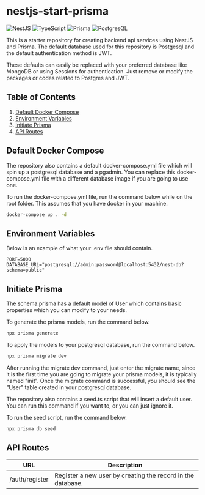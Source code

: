 # nestjs-start-prisma

![NestJS](https://img.shields.io/badge/nestjs-E0234E?style=for-the-badge&logo=nestjs&logoColor=white)
![TypeScript](https://img.shields.io/badge/TypeScript-007ACC?style=for-the-badge&logo=typescript&logoColor=white)
![Prisma](https://img.shields.io/badge/Prisma-3982CE?style=for-the-badge&logo=Prisma&logoColor=white)
![PostgresQL](https://img.shields.io/badge/postgresql-4169e1?style=for-the-badge&logo=postgresql&logoColor=white)

This is a starter repository for creating backend api services using NestJS and Prisma. The default database used for this repository is Postgesql and the default authentication method is JWT.

These defaults can easily be replaced with your preferred database like MongoDB or using Sessions for authentication. Just remove or modify the packages or codes related to Postgres and JWT.

## Table of Contents

1. [Default Docker Compose](#default-docker-compose)
2. [Environment Variables](#environment-variables)
3. [Initiate Prisma](#initiate-prisma)
4. [API Routes](#api-routes)

## Default Docker Compose

The repository also contains a default docker-compose.yml file which will spin up a postgresql database and a pgadmin. You can replace this docker-compose.yml file with a different database image if you are going to use one.

To run the docker-compose.yml file, run the command below while on the root folder. This assumes that you have docker in your machine.

```bash
docker-compose up . -d
```

## Environment Variables

Below is an example of what your .env file should contain.

```.env
PORT=5000
DATABASE_URL="postgresql://admin:password@localhost:5432/nest-db?schema=public"
```

## Initiate Prisma

The schema.prisma has a default model of User which contains basic properties which you can modify to your needs.

To generate the prisma models, run the command below.

```bash
npx prisma generate
```

To apply the models to your postgresql database, run the command below.

```bash
npx prisma migrate dev
```

After running the migrate dev command, just enter the migrate name, since it is the first time you are going to migrate your prisma models, it is typically named "init". Once the migrate command is successful, you should see the "User" table created in your postgresql database.

The repository also contains a seed.ts script that will insert a default user. You can run this command if you want to, or you can just ignore it.

To run the seed script, run the command below.

```bash
npx prisma db seed
```

## API Routes

| URL            | Description                                                 |
| -------------- | ----------------------------------------------------------- |
| /auth/register | Register a new user by creating the record in the database. |
